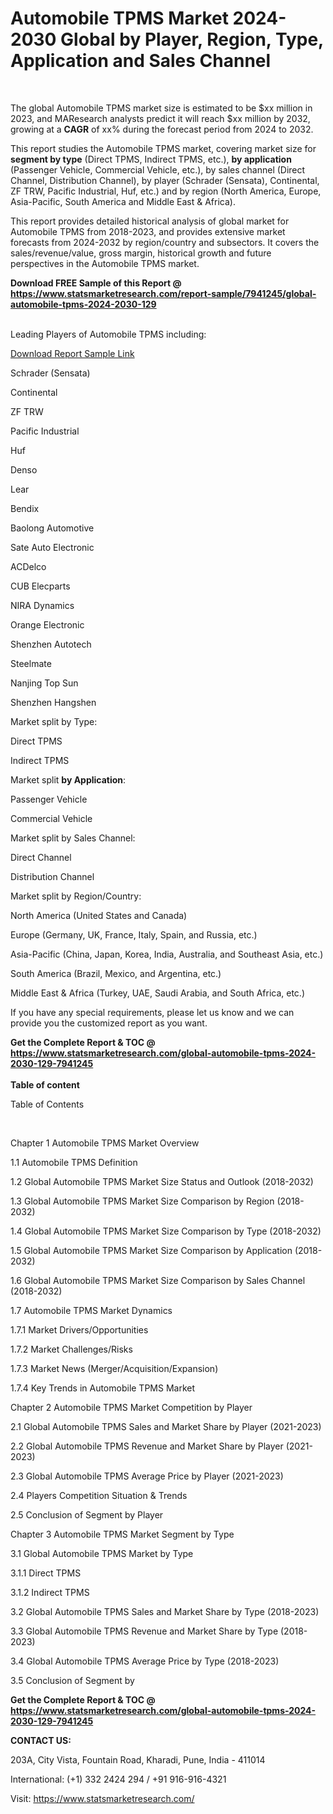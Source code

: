 <h1>Automobile TPMS Market 2024-2030 Global by Player, Region, Type, Application and Sales Channel</h1><br/><p>The global Automobile TPMS market size is estimated to be $xx million in 2023, and MAResearch analysts predict it will reach $xx million by 2032, growing at a <strong>CAGR</strong> of xx% during the forecast period from 2024 to 2032.</p><p>
 
 This report studies the Automobile TPMS market, covering market size for <strong>segment by type</strong> (Direct TPMS, Indirect TPMS, etc.), <strong>by application</strong> (Passenger Vehicle, Commercial Vehicle, etc.), by sales channel (Direct Channel, Distribution Channel), by player (Schrader (Sensata), Continental, ZF TRW, Pacific Industrial, Huf, etc.) and by region (North America, Europe, Asia-Pacific, South America and Middle East & Africa).</p><p>
 
 This report provides detailed historical analysis of global market for Automobile TPMS from 2018-2023, and provides extensive market forecasts from 2024-2032 by region/country and subsectors. It covers the sales/revenue/value, gross margin, historical growth and future perspectives in the Automobile TPMS market.</p><div><b>Download FREE Sample of this Report @ <a href="https://www.statsmarketresearch.com/download-free-sample/7941245/global-automobile-tpms-2024-2030-129">https://www.statsmarketresearch.com/report-sample/7941245/global-automobile-tpms-2024-2030-129</a></b></div><br><p>
 
 Leading Players of Automobile TPMS including:</p><p><a href="https://www.statsmarketresearch.com/download-free-sample/7941245/global-automobile-tpms-2024-2030-129">Download Report Sample Link</a></p><p>Schrader (Sensata)</p><p>Continental</p><p>ZF TRW</p><p>Pacific Industrial</p><p>Huf</p><p>Denso</p><p>Lear</p><p>Bendix</p><p>Baolong Automotive</p><p>Sate Auto Electronic</p><p>ACDelco</p><p>CUB Elecparts</p><p>NIRA Dynamics</p><p>Orange Electronic</p><p>Shenzhen Autotech</p><p>Steelmate</p><p>Nanjing Top Sun</p><p>Shenzhen Hangshen</p><p>
 
 Market split by Type:</p><p>Direct TPMS</p><p>Indirect TPMS</p><p>
 
 Market split <strong>by Application</strong>:</p><p>Passenger Vehicle</p><p>Commercial Vehicle</p><p>
 
 Market split by Sales Channel:</p><p>Direct Channel</p><p>Distribution Channel</p><p>
 
 Market split by Region/Country:</p><p>North America (United States and Canada)</p><p>Europe (Germany, UK, France, Italy, Spain, and Russia, etc.)</p><p>Asia-Pacific (China, Japan, Korea, India, Australia, and Southeast Asia, etc.)</p><p>South America (Brazil, Mexico, and Argentina, etc.)</p><p>Middle East & Africa (Turkey, UAE, Saudi Arabia, and South Africa, etc.)</p><p>
 
 If you have any special requirements, please let us know and we can provide you the customized report as you want.</p><div><b>Get the Complete Report & TOC @ <a href="https://www.statsmarketresearch.com/global-automobile-tpms-2024-2030-129-7941245">https://www.statsmarketresearch.com/global-automobile-tpms-2024-2030-129-7941245</a></b></div><br><b>Table of content</b><p>Table of Contents<br />
 
 <br />
 
 Chapter 1 Automobile TPMS Market Overview<br />
 
  1.1 Automobile TPMS Definition<br />
 
  1.2 Global Automobile TPMS Market Size Status and Outlook (2018-2032)<br />
 
  1.3 Global Automobile TPMS Market Size Comparison by Region (2018-2032)<br />
 
  1.4 Global Automobile TPMS Market Size Comparison by Type (2018-2032)<br />
 
  1.5 Global Automobile TPMS Market Size Comparison by Application (2018-2032)<br />
 
  1.6 Global Automobile TPMS Market Size Comparison by Sales Channel (2018-2032)<br />
 
  1.7 Automobile TPMS Market Dynamics<br />
 
  1.7.1 Market Drivers/Opportunities<br />
 
  1.7.2 Market Challenges/Risks<br />
 
  1.7.3 Market News (Merger/Acquisition/Expansion)<br />
 
  1.7.4 Key Trends in Automobile TPMS Market<br />
 
 Chapter 2 Automobile TPMS Market Competition by Player<br />
 
  2.1 Global Automobile TPMS Sales and Market Share by Player (2021-2023)<br />
 
  2.2 Global Automobile TPMS Revenue and Market Share by Player (2021-2023)<br />
 
  2.3 Global Automobile TPMS Average Price by Player (2021-2023)<br />
 
  2.4 Players Competition Situation & Trends<br />
 
  2.5 Conclusion of Segment by Player<br />
 
 Chapter 3 Automobile TPMS Market Segment by Type<br />
 
  3.1 Global Automobile TPMS Market by Type<br />
 
  3.1.1 Direct TPMS<br />
 
  3.1.2 Indirect TPMS<br />
 
  3.2 Global Automobile TPMS Sales and Market Share by Type (2018-2023)<br />
 
  3.3 Global Automobile TPMS Revenue and Market Share by Type (2018-2023)<br />
 
  3.4 Global Automobile TPMS Average Price by Type (2018-2023)<br />
 
  3.5 Conclusion of Segment by <br><div><b>Get the Complete Report & TOC @ <a href="https://www.statsmarketresearch.com/global-automobile-tpms-2024-2030-129-7941245">https://www.statsmarketresearch.com/global-automobile-tpms-2024-2030-129-7941245</a></b></div></p>
 
 <b>CONTACT US:</b><br>
 
 203A, City Vista, Fountain Road, Kharadi, Pune, India - 411014 <br>
 
 International: (+1) 332 2424 294 / +91 916-916-4321<br>
 
 Visit: <a href="https://www.statsmarketresearch.com/">https://www.statsmarketresearch.com/</a>
 
 <br>